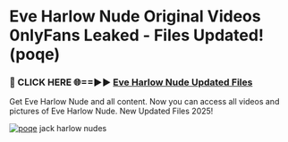 # Eve Harlow Nude Original Videos 0nlyFans Leaked - Files Updated! (poqe)

<h3>🔴 CLICK HERE 🌐==►► <a href="https://tinyurl.com/5h6xmrr3" rel="nofollow">Eve Harlow Nude Updated Files</a></h3>

Get Eve Harlow Nude and all content. Now you can access all videos and pictures of Eve Harlow Nude. New Updated Files 2025!

[![poqe](https://i.imgur.com/KVD873Z.gif)](https://tinyurl.com/5h6xmrr3)
jack harlow nudes